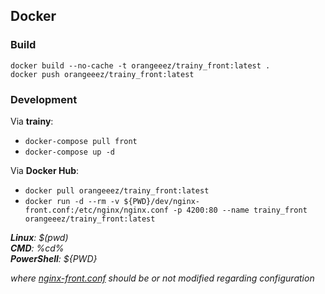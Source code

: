 ## Docker

### Build

`docker build --no-cache -t orangeeez/trainy_front:latest .`  
`docker push orangeeez/trainy_front:latest`  

### Development

Via **trainy**:
- `docker-compose pull front`
- `docker-compose up -d`

Via **Docker Hub**:
- `docker pull orangeeez/trainy_front:latest`
- `docker run -d --rm -v ${PWD}/dev/nginx-front.conf:/etc/nginx/nginx.conf -p 4200:80 --name trainy_front orangeeez/trainy_front:latest` 

_**Linux**: $(pwd)_  
_**CMD**: %cd%_  
_**PowerShell**: ${PWD}_

_where [nginx-front.conf](https://github.com/asxcandrew/trainy/blob/24cbaf4d19c26766429245364086c3ebee755bc0/dev/nginx-front.conf) should be or not modified regarding  configuration_
